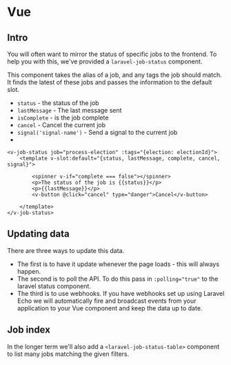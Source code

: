 # Vue

## Intro

You will often want to mirror the status of specific jobs to the frontend. To help you with this, we've provided a `laravel-job-status` component.

This component takes the alias of a job, and any tags the job should match. It finds the latest of these jobs and passes the information to the default slot.

- `status` - the status of the job
- `lastMessage` - The last message sent
- `isComplete` - is the job complete
- `cancel` - Cancel the current job
- `signal('signal-name')` - Send a signal to the current job
- 
```vue
<v-job-status job="process-election" :tags="{election: electionId}">
    <template v-slot:default="{status, lastMessage, complete, cancel, signal}">
    
        <spinner v-if="complete === false"></spinner>
        <p>The status of the job is {{status}}</p>
        <p>{{lastMessage}}</p>
        <v-button @click="cancel" type="danger">Cancel</v-button>
    
    </template>
</v-job-status>
```

## Updating data

There are three ways to update this data.

- The first is to have it update whenever the page loads - this will always happen.
- The second is to poll the API. To do this pass in `:polling="true"` to the laravel status component.
- The third is to use webhooks. If you have webhooks set up using Laravel Echo we will automatically fire and broadcast events from your application to your Vue component and keep the data up to date.

## Job index

In the longer term we'll also add a `<laravel-job-status-table>` component to list many jobs matching the given filters.
